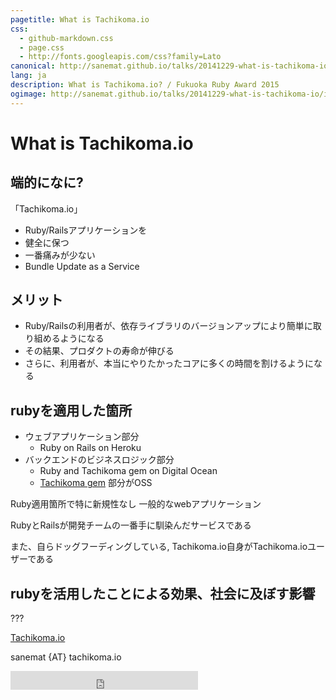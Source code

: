 ```yaml
---
pagetitle: What is Tachikoma.io
css:
  - github-markdown.css
  - page.css
  - http://fonts.googleapis.com/css?family=Lato
canonical: http://sanemat.github.io/talks/20141229-what-is-tachikoma-io/
lang: ja
description: What is Tachikoma.io? / Fukuoka Ruby Award 2015
ogimage: http://sanemat.github.io/talks/20141229-what-is-tachikoma-io/interval-pull-requests.gif
---
```

<script type="text/javascript">
  window.analytics=window.analytics||[],window.analytics.methods=["identify","group","track","page","pageview","alias","ready","on","once","off","trackLink","trackForm","trackClick","trackSubmit"],window.analytics.factory=function(t){return function(){var a=Array.prototype.slice.call(arguments);return a.unshift(t),window.analytics.push(a),window.analytics}};for(var i=0;i<window.analytics.methods.length;i++){var key=window.analytics.methods[i];window.analytics[key]=window.analytics.factory(key)}window.analytics.load=function(t){if(!document.getElementById("analytics-js")){var a=document.createElement("script");a.type="text/javascript",a.id="analytics-js",a.async=!0,a.src=("https:"===document.location.protocol?"https://":"http://")+"cdn.segment.io/analytics.js/v1/"+t+"/analytics.min.js";var n=document.getElementsByTagName("script")[0];n.parentNode.insertBefore(a,n)}},window.analytics.SNIPPET_VERSION="2.0.9",
  window.analytics.load("ig7q6np7c1");
  window.analytics.page();
</script>

# What is Tachikoma.io

## 端的になに?

「Tachikoma.io」

* Ruby/Railsアプリケーションを
* 健全に保つ
* 一番痛みが少ない
* Bundle Update as a Service

## メリット

* Ruby/Railsの利用者が、依存ライブラリのバージョンアップにより簡単に取り組めるようになる
* その結果、プロダクトの寿命が伸びる
* さらに、利用者が、本当にやりたかったコアに多くの時間を割けるようになる

## rubyを適用した箇所

* ウェブアプリケーション部分
  * Ruby on Rails on Heroku
* バックエンドのビジネスロジック部分
  * Ruby and Tachikoma gem on Digital Ocean
  * [Tachikoma gem](https://github.com/sanemat/tachikoma) 部分がOSS

Ruby適用箇所で特に新規性なし
一般的なwebアプリケーション

RubyとRailsが開発チームの一番手に馴染んだサービスである

また、自らドッグフーディングしている,
Tachikoma.io自身がTachikoma.ioユーザーである

## rubyを活用したことによる効果、社会に及ぼす影響

???

[Tachikoma.io][tachikoma-io]

sanemat {AT} tachikoma.io

<iframe src="http://expando.github.io/add/?u=http%3A%2F%2Fsanemat.github.io%2Ftalks%2F20141229-what-is-tachikoma-io%2F&t=What%20is%20Tachikoma.io%3F%20%2F%20Fukuoka%20Ruby%20Award%202015" frameborder=0 frametransparency=1 scrolling=no height=30 width=300>
</iframe>

[tachikoma-io]:http://tachikoma.io/?utm_source=talk&utm_medium=slide&utm_campaign=20141229-what-is-tachikoma-io
